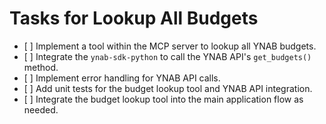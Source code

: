 # Tasks for Lookup All Budgets

- \[ \] Implement a tool within the MCP server to lookup all YNAB budgets.
- \[ \] Integrate the `ynab-sdk-python` to call the YNAB API's `get_budgets()` method.
- \[ \] Implement error handling for YNAB API calls.
- \[ \] Add unit tests for the budget lookup tool and YNAB API integration.
- \[ \] Integrate the budget lookup tool into the main application flow as needed.
